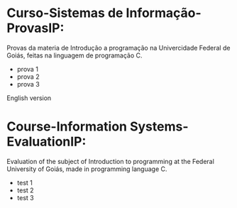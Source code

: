 # Curso-Sistemas de Informação-ProvasIP:
Provas da materia de Introdução a programação na Univercidade Federal de Goiás, feitas na linguagem de programação C.
 - prova 1
 - prova 2
 - prova 3
 
 English version
# Course-Information Systems-EvaluationIP:
Evaluation of the subject of Introduction to programming at the Federal University of Goiás, made in programming language C.
 - test 1
 - test 2
 - test 3
